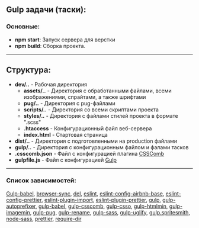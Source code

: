 ## Gulp задачи (таски):

### Основные:

- **npm start**: Запуск сервера для верстки
- **npm build**: Сборка проекта.

---

## Структура:

- **dev/..** - Рабочая директория
  - **assets/..** - Директория с обработанными файлами, всеми изображениями, спрайтами, а также шрифтами
  - **pug/..** - Директория с pug-файлами
  - **scripts/..** - Директория со всеми скриптами проекта
  - **styles/..** - Директория с файлами стилей проекта в формате ".scss"
  - **.htaccess** - Конфигурационный файл веб-сервера
  - **index.html** - Стартовая страница
- **dist/..** - Директория с подготовленными на production файлами
- **gulp/..** - Директория с конфигурационным файлом и фалами тасков
- **.csscomb.json** - Файл с конфигурацией плагина [СSSComb](https://github.com/csscomb/csscomb.js 'github.com/csscomb/csscomb.js')
- **gulpfile.js** - Файл с конфигурацией [Gulp](http://gulpjs.com/ 'gulpjs.com')

---

### Список зависимостей:

[Gulp-babel](https://github.com/babel/gulp-babel),
[browser-sync](https://github.com/Browsersync/browser-sync),
[del](https://github.com/sindresorhus/del),
[eslint](https://github.com/eslint/eslint),
[eslint-config-airbnb-base](https://github.com/airbnb/javascript/tree/master/packages/eslint-config-airbnb-base),
[eslint-config-prettier](https://github.com/prettier/eslint-config-prettier),
[eslint-plugin-import](https://github.com/benmosher/eslint-plugin-import),
[eslint-plugin-prettier](https://github.com/prettier/eslint-plugin-prettier),
[gulp](https://gulpjs.com/),
[gulp-autoprefixer](https://github.com/sindresorhus/gulp-autoprefixer),
[gulp-babel](https://github.com/babel/gulp-babel),
[gulp-csscomb](https://github.com/koistya/gulp-csscomb),
[gulp-csso](https://github.com/ben-eb/gulp-csso),
[gulp-htmlmin](https://github.com/jonschlinkert/gulp-htmlmin),
[gulp-imagemin](https://github.com/sindresorhus/gulp-imagemin),
[gulp-pug](https://github.com/gulp-community/gulp-pug),
[gulp-rename](https://github.com/hparra/gulp-rename),
[gulp-sass](https://github.com/dlmanning/gulp-sass),
[gulp-uglify](https://github.com/terinjokes/gulp-uglify/),
[gulp.spritesmith](https://github.com/twolfson/gulp.spritesmith),
[node-sass](https://github.com/sass/node-sass),
[prettier](https://github.com/prettier/prettier),
[require-dir](https://github.com/aseemk/requireDir)
